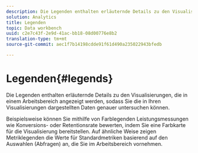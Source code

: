 ```yaml
---
description: Die Legenden enthalten erläuternde Details zu den Visualisierungen, die in einem Arbeitsbereich angezeigt werden, sodass Sie die in Ihren Visualisierungen dargestellten Daten genauer untersuchen können.
solution: Analytics
title: Legenden
topic: Data workbench
uuid: c2e7c43f-2e9d-41ac-bb18-08d00776e8b2
translation-type: tm+mt
source-git-commit: aec1f7b14198cdde91f61d490a235022943bfedb

---
```



# Legenden{#legends}

Die Legenden enthalten erläuternde Details zu den Visualisierungen, die in einem Arbeitsbereich angezeigt werden, sodass Sie die in Ihren Visualisierungen dargestellten Daten genauer untersuchen können.

Beispielsweise können Sie mithilfe von Farblegenden Leistungsmessungen wie Konversions- oder Retentionsrate bewerten, indem Sie eine Farbkarte für die Visualisierung bereitstellen. Auf ähnliche Weise zeigen Metriklegenden die Werte für Standardmetriken basierend auf den Auswahlen (Abfragen) an, die Sie im Arbeitsbereich vornehmen.
